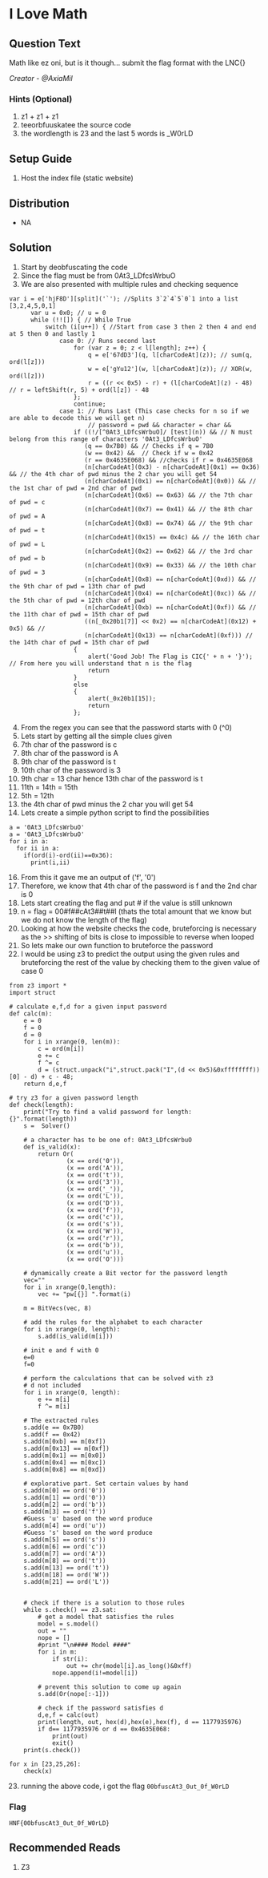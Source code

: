 # I Love Math

## Question Text

Math like ez oni, but is it though... submit the flag format with the LNC{}

*Creator - @AxiaMil*

### Hints (Optional)
1. z1 + z1 + z1 
2. teeorbfuuskatee the source code
4. the wordlength is 23 and the last 5 words is _W0rLD

## Setup Guide
1. Host the index file (static website)

## Distribution
- NA

## Solution
1. Start by deobfuscating the code
2. Since the flag must be from 0At3_LDfcsWrbuO
3. We are also presented with multiple rules and checking sequence
```
var i = e['hjF8D'][split]('`'); //Splits 3`2`4`5`0`1 into a list [3,2,4,5,0,1]
      var u = 0x0; // u = 0
      while (!![]) { // While True
          switch (i[u++]) { //Start from case 3 then 2 then 4 and end at 5 then 0 and lastly 1
              case 0: // Runs second last
                  for (var z = 0; z < l[length]; z++) {
                      q = e['67dD3'](q, l[charCodeAt](z)); // sum(q, ord(l[z]))
                      w = e['gYu12'](w, l[charCodeAt](z)); // XOR(w, ord(l[z]))
                      r = ((r << 0x5) - r) + (l[charCodeAt](z) - 48) // r = leftShift(r, 5) + ord(l[z]) - 48
                  };
                  continue;
              case 1: // Runs Last (This case checks for n so if we are able to decode this we will get n)
              		  // password = pwd && character = char && 
                  if ((!/[^0At3_LDfcsWrbuO]/ [test](n)) && // N must belong from this range of characters '0At3_LDfcsWrbuO'
                  	 (q == 0x7B0) && // Checks if q = 7B0
                  	 (w == 0x42) &&  // Check if w = 0x42
                  	 (r == 0x4635E068) && //checks if r = 0x4635E068
                  	 (n[charCodeAt](0x3) - n[charCodeAt](0x1) == 0x36) && // the 4th char of pwd minus the 2 char you will get 54
                  	 (n[charCodeAt](0x1) == n[charCodeAt](0x0)) && // the 1st char of pwd = 2nd char of pwd
                  	 (n[charCodeAt](0x6) == 0x63) && // the 7th char of pwd = c
                  	 (n[charCodeAt](0x7) == 0x41) && // the 8th char of pwd = A
                  	 (n[charCodeAt](0x8) == 0x74) && // the 9th char of pwd = t
                  	 (n[charCodeAt](0x15) == 0x4c) && // the 16th char of pwd = L
                  	 (n[charCodeAt](0x2) == 0x62) && // the 3rd char of pwd = b
                  	 (n[charCodeAt](0x9) == 0x33) && // the 10th char of pwd = 3
                  	 (n[charCodeAt](0x8) == n[charCodeAt](0xd)) && // the 9th char of pwd = 13th char of pwd
                  	 (n[charCodeAt](0x4) == n[charCodeAt](0xc)) && // the 5th char of pwd = 12th char of pwd
                  	 (n[charCodeAt](0xb) == n[charCodeAt](0xf)) && // the 11th char of pwd = 15th char of pwd
                  	 ((n[_0x20b1[7]] << 0x2) == n[charCodeAt](0x12) + 0x5) && // 
                  	 (n[charCodeAt](0x13) == n[charCodeAt](0xf))) // the 14th char of pwd = 15th char of pwd
                  {
                      alert('Good Job! The Flag is CIC{' + n + '}'); // From here you will understand that n is the flag
                      return
                  } 
                  else 
                  {
                      alert(_0x20b1[15]);
                      return
                  };
```
4. From the regex you can see that the password starts with 0 (^0)
5. Lets start by getting all the simple clues given 
6. 7th char of the password is c
8. 8th char of the password is A
9. 9th char of the password is t
10. 10th char of the password is 3
11. 9th char = 13 char hence 13th char of the password is t
12. 11th = 14th = 15th
13. 5th = 12th
14. the 4th char of pwd minus the 2 char you will get 54
15. Lets create a simple python script to find the possibilities
```
a = '0At3_LDfcsWrbuO'
a = '0At3_LDfcsWrbuO'
for i in a:
  for ii in a:
    if(ord(i)-ord(ii)==0x36):
      print(i,ii)
```
16. From this it gave me an output of ('f', '0')
17. Therefore, we know that 4th char of the password is f and the 2nd char is 0
18. Lets start creating the flag and put # if the value is still unknown
19. n = flag = 00#f##cAt3##t##l (thats the total amount that we know but we do not know the length of the flag)
20. Looking at how the website checks the code, bruteforcing is necessary as the >> shifting of bits is close to impossible to reverse when looped 
21. So lets make our own function to bruteforce the password 
22. I would be using z3 to predict the output using the given rules and bruteforcing the rest of the value by checking them to the given value of case 0
```
from z3 import *
import struct

# calculate e,f,d for a given input password
def calc(m):
    e = 0
    f = 0
    d = 0
    for i in xrange(0, len(m)):
        c = ord(m[i])
        e += c
        f ^= c
        d = (struct.unpack("i",struct.pack("I",(d << 0x5)&0xffffffff))[0] - d) + c - 48;
    return d,e,f

# try z3 for a given password length
def check(length):
    print("Try to find a valid password for length: {}".format(length))
    s =  Solver()
    
    # a character has to be one of: 0At3_LDfcsWrbuO
    def is_valid(x):
        return Or(
                (x == ord('0')),
                (x == ord('A')),
                (x == ord('t')),
                (x == ord('3')),
                (x == ord('_')),
                (x == ord('L')),
                (x == ord('D')),
                (x == ord('f')),
                (x == ord('c')),
                (x == ord('s')),
                (x == ord('W')),
                (x == ord('r')),
                (x == ord('b')),
                (x == ord('u')),
                (x == ord('O')))

    # dynamically create a Bit vector for the password length
    vec=""
    for i in xrange(0,length):
        vec += "pw[{}] ".format(i)

    m = BitVecs(vec, 8)

    # add the rules for the alphabet to each character
    for i in xrange(0, length):
        s.add(is_valid(m[i]))

    # init e and f with 0
    e=0
    f=0

    # perform the calculations that can be solved with z3
    # d not included
    for i in xrange(0, length):
        e += m[i]
        f ^= m[i]

    # The extracted rules
    s.add(e == 0x7B0)
    s.add(f == 0x42) 
    s.add(m[0xb] == m[0xf]) 
    s.add(m[0x13] == m[0xf]) 
    s.add(m[0x1] == m[0x0])
    s.add(m[0x4] == m[0xc])
    s.add(m[0x8] == m[0xd])

    # explorative part. Set certain values by hand
    s.add(m[0] == ord('0'))
    s.add(m[1] == ord('0'))
    s.add(m[2] == ord('b'))
    s.add(m[3] == ord('f'))
    #Guess 'u' based on the word produce
    s.add(m[4] == ord('u'))
    #Guess 's' based on the word produce
    s.add(m[5] == ord('s'))
    s.add(m[6] == ord('c'))
    s.add(m[7] == ord('A'))
    s.add(m[8] == ord('t'))
    s.add(m[13] == ord('t'))
    s.add(m[18] == ord('W'))
    s.add(m[21] == ord('L'))
    

    # check if there is a solution to those rules
    while s.check() == z3.sat:
        # get a model that satisfies the rules
        model = s.model()
        out = ""
        nope = []
        #print "\n#### Model ####"
        for i in m:
            if str(i):
                out += chr(model[i].as_long()&0xff)
            nope.append(i!=model[i])

        # prevent this solution to come up again
        s.add(Or(nope[:-1]))

        # check if the password satisfies d
        d,e,f = calc(out)
        print(length, out, hex(d),hex(e),hex(f), d == 1177935976)
        if d== 1177935976 or d == 0x4635E068:
            print(out)
            exit()
    print(s.check())

for x in [23,25,26]:
    check(x)
```
23. running the above code, i got the flag `00bfuscAt3_0ut_0f_W0rLD`
### Flag
`HNF{00bfuscAt3_0ut_0f_W0rLD}`

## Recommended Reads
1. Z3

